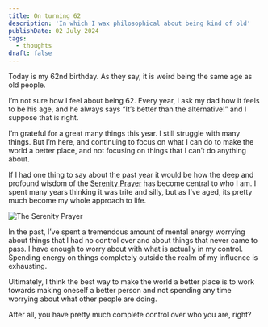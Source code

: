 ```yaml
---
title: On turning 62
description: 'In which I wax philosophical about being kind of old'
publishDate: 02 July 2024
tags:
  - thoughts
draft: false
---
```


Today is my 62nd birthday.  As they say, it is weird being the same age as old people.

I’m not sure how I feel about being 62.  Every year, I ask my dad how it feels to be his age, and he always says “It’s better than the alternative!” and I suppose that is right.

I’m grateful for a great many things this year.  I still struggle with many things.  But I’m here, and continuing to focus on what I can do to make the world a better place, and not focusing on things that I can’t do anything about.

If I had one thing to say about the past year it would be how the deep and profound wisdom of the [Serenity Prayer](https://en.wikipedia.org/wiki/Serenity_Prayer) has become central to who I am. I spent many years thinking it was trite and silly, but as I’ve aged, its pretty much become my whole approach to life.

![The Serenity Prayer](/assets/blog/serenity.jpg)

In the past, I’ve spent a tremendous amount of mental energy worrying about things that I had no control over and about things that never came to pass.   I have enough to worry about with what is actually in my control. Spending energy on things completely outside the realm of my influence is exhausting.

Ultimately, I think the best way to make the world a better place is to work towards making oneself a better person and not spending any time worrying about what other people are doing.

After all, you have pretty much complete control over who you are, right?